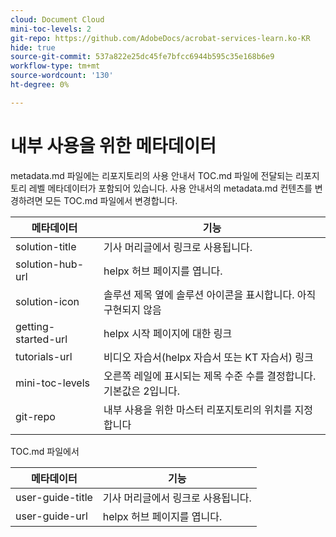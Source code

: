 ```yaml
---
cloud: Document Cloud
mini-toc-levels: 2
git-repo: https://github.com/AdobeDocs/acrobat-services-learn.ko-KR
hide: true
source-git-commit: 537a822e25dc45fe7bfcc6944b595c35e168b6e9
workflow-type: tm+mt
source-wordcount: '130'
ht-degree: 0%

---
```



# 내부 사용을 위한 메타데이터

metadata.md 파일에는 리포지토리의 사용 안내서 TOC.md 파일에 전달되는 리포지토리 레벨 메타데이터가 포함되어 있습니다. 사용 안내서의 metadata.md 컨텐츠를 변경하려면 모든 TOC.md 파일에서 변경합니다.

| 메타데이터 | 기능 |
|--- |--- |
| solution-title | 기사 머리글에서 링크로 사용됩니다. |
| solution-hub-url | helpx 허브 페이지를 엽니다. |
| solution-icon | 솔루션 제목 옆에 솔루션 아이콘을 표시합니다. 아직 구현되지 않음 |
| getting-started-url | helpx 시작 페이지에 대한 링크 |
| tutorials-url | 비디오 자습서(helpx 자습서 또는 KT 자습서) 링크 |
| mini-toc-levels | 오른쪽 레일에 표시되는 제목 수준 수를 결정합니다. 기본값은 2입니다. |
| git-repo | 내부 사용을 위한 마스터 리포지토리의 위치를 지정합니다 |

TOC.md 파일에서

| 메타데이터 | 기능 |
|--- |--- |
| user-guide-title | 기사 머리글에서 링크로 사용됩니다. |
| user-guide-url | helpx 허브 페이지를 엽니다. |
